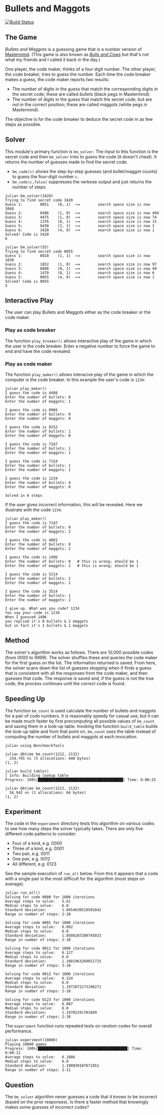 # Bullets and Maggots


[![Build Status](https://travis-ci.com/scheinerman/BulletsMaggots.jl.svg?branch=main)](https://travis-ci.com/scheinerman/BulletsMaggots.jl)


## The Game

*Bullets and Maggots* is a guessing game that is a number version of 
[Mastermind](https://en.wikipedia.org/wiki/Mastermind_(board_game)). (This game is also known as
[*Bulls and Cows*](https://en.wikipedia.org/wiki/Bulls_and_Cows) but that's not what my friends and I called it back in the day.)

One player, the code maker, thinks of a four digit number. The other player, the code breaker, tries to guess the number. Each time the code breaker makes a guess, the code maker reports two results:
* The number of digits in the guess that match the corresponding digits in the secret code; these are called *bullets* (black pegs in Mastermind). 
* The number of digits in the guess that match the secret code, but are not in the correct position; these are called *maggots* (white pegs in Mastermind).

The objective is for the code breaker to deduce the secret code in as few steps as possible.

## Solver

This module's primary function is `bm_solver`. The input to this function is the secret code and then `bm_solver` tries to guess the code (it doesn't cheat). It returns the number of guesses made to find the secret code.
* `bm_code(c)` shows the step-by-step guesses (and bullet/maggot counts) to guess the four-digit number `c`. 
* `bm_code(c,false)` suppresses the verbose output and just returns the number of steps. 

```
julia> bm_solver(3420)
Trying to find secret code 3420
Guess 1:        0851    (0, 1)  ⟹        search space size is now 3048
Guess 2:        8486    (1, 0)  ⟹        search space size is now 494
Guess 3:        4475    (1, 0)  ⟹        search space size is now 74
Guess 4:        1376    (0, 1)  ⟹        search space size is now 15
Guess 5:        9430    (2, 1)  ⟹        search space size is now 2
Guess 6:        3420    (4, 0)  ⟹        search space size is now 1
Solved! Code is 3420
6

julia> bm_solver(55)
Trying to find secret code 0055
Guess 1:        0810    (1, 1)  ⟹        search space size is now 1030
Guess 2:        1852    (1, 0)  ⟹        search space size is now 97
Guess 3:        6808    (0, 1)  ⟹        search space size is now 40
Guess 4:        1470    (0, 1)  ⟹        search space size is now 6
Guess 5:        0055    (4, 0)  ⟹        search space size is now 1
Solved! Code is 0055
5
```

## Interactive Play

The user can play Bullets and Maggots either as the code breaker or the code maker.

### Play as code breaker

The function `play_breaker()` allows interactive play of the game in which the user 
is the code breaker. Enter a negative number to force the game to end and have the
code revealed.


### Play as code maker

The function `play_maker()` allows interacive play of the game in which 
the computer is the code breaker. In this example the user's code is `1234`:
```
julia> play_maker()
I guess the code is 4408
Enter the number of bullets: 0
Enter the number of maggots: 1

I guess the code is 0966
Enter the number of bullets: 0
Enter the number of maggots: 0

I guess the code is 8252
Enter the number of bullets: 1
Enter the number of maggots: 0

I guess the code is 7247
Enter the number of bullets: 1
Enter the number of maggots: 1

I guess the code is 7154
Enter the number of bullets: 1
Enter the number of maggots: 1

I guess the code is 1234
Enter the number of bullets: 4
Enter the number of maggots: 0

Solved in 6 steps
```



If the user gives incorrect information, this 
will be revealed. Here we illustrate with the code `1234`.


```
julia> play_maker()
I guess the code is 7147
Enter the number of bullets: 0
Enter the number of maggots: 2

I guess the code is 4881
Enter the number of bullets: 0
Enter the number of maggots: 2

I guess the code is 1496
Enter the number of bullets: 0   # this is wrong; should be 1
Enter the number of maggots: 2   # this is wrong; should be 1

I guess the code is 5214
Enter the number of bullets: 2
Enter the number of maggots: 1

I guess the code is 3514
Enter the number of bullets: 1
Enter the number of maggots: 2

I give up. What was you code? 1234
You say your code is 1234
When I guessed 1496
you replied it's 0 bullets & 2 maggots
but in fact it's 1 bullets & 1 maggots
```

## Method

The solver's algorithm works as follows. There are 10,000 possible codes (from 0000 to 9999). The solver shuffles these and queries the code maker for the first guess on the list. The information returned is saved. From here, the solver scans down the list of guesses stopping when if finds a guess that is consistent with all the responses from the code maker, and then guesses that code. The response is saved and, if the guess is not the true code, the process continues until the correct code is found.

## Speeding Up

The function `bm_count` is used calculate the number of bullets and maggots for a pair of code numbers. It is reasonably speedy for casual use, but it can be made much faster by first precomputing all possible values of `bm_count` and saving them in a look-up table. Invoking the function `build_table` builds the look-up table and from that point on, `bm_count` uses the table instead of computing the number of bullets and maggots at each invocation.
```
julia> using BenchmarkTools

julia> @btime bm_count(1212, 2132)
  234.745 ns (5 allocations: 448 bytes)
(1, 2)

julia> build_table()
[ Info: Building lookup table
Progress: 100%|███████████████████████████████████████| Time: 0:00:25

julia> @btime bm_count(1212, 2132)
  56.942 ns (2 allocations: 64 bytes)
(1, 2)
```


## Experiment

The code in the `experiment` directory tests this algorithm on various codes to see how many steps the solver typically takes. There are only five different code patterns to consider:
* Four of a kind, e.g. 0000
* Three of a kind, e.g. 0001
* Two pair, e.g. 0011
* One pair, e.g. 0012
* All different, e.g. 0123

See the sample execution of `run_all` below. From this it appears that a code with a single pair is the most difficult for the algorithm (most steps on average).

```
julia> run_all()
Solving for code 0000 for 1000 iterations
Average steps to solve:   5.61
Median steps to solve:    6.0
Standard deviation:       1.0454630519501842
Range in number of steps: 2-10

Solving for code 0001 for 1000 iterations
Average steps to solve:   6.092
Median steps to solve:    6.0
Standard deviation:       1.0586107200745023
Range in number of steps: 2-10

Solving for code 0011 for 1000 iterations
Average steps to solve:   6.127
Median steps to solve:    6.0
Standard deviation:       1.1081963269651725
Range in number of steps: 3-10

Solving for code 0012 for 1000 iterations
Average steps to solve:   6.224
Median steps to solve:    6.0
Standard deviation:       1.1971872273196271
Range in number of steps: 2-10

Solving for code 0123 for 1000 iterations
Average steps to solve:   6.087
Median steps to solve:    6.0
Standard deviation:       1.19702291701699
Range in number of steps: 2-10
```

The `experiment` function runs repeated tests on random codes for overall 
performance.
```
julia> experiment(10000)
Playing 10000 games
Progress: 100%|█████████████████████████████████████████| Time: 0:00:12
Average steps to solve:   6.1886
Median steps to solve:    6.0
Standard deviation:       1.190030107671951
Range in number of steps: 2-11
```


## Question

The `bm_solver` algorithm never guesses a code that it knows to be incorrect (based on the prior responses). Is there a faster method that knowingly makes some guesses of incorrect codes?
